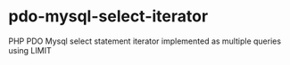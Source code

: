 # pdo-mysql-select-iterator
PHP PDO Mysql select statement iterator implemented as multiple queries using LIMIT
